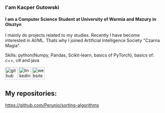 ### I'am Kacper Gutowski
#### I am a Computer Science Student at University of Warmia and Mazury in Olsztyn
I mainly do projects related to my studies. Recently I have become interested in AI/ML. Thats why I joined Artificial Intelligence Society "Czarna Magia".

Skills: python(Numpy, Pandas, Scikit-learn, basics of PyTorch), basics of: c++, c# and java


[<img src='https://cdn.jsdelivr.net/npm/simple-icons@3.0.1/icons/github.svg' alt='github' height='40'>](https://github.com/Perunio)  [<img src='https://cdn.jsdelivr.net/npm/simple-icons@3.0.1/icons/linkedin.svg' alt='linkedin' height='40'>](https://www.linkedin.com/in/kacper-gutowski-aa03062a4/)  [<img src='https://cdn.jsdelivr.net/npm/simple-icons@3.0.1/icons/icloud.svg' alt='website' height='40'>](https://www.linkedin.com/company/czarna-magia-student-artificial-inteligence-society/mycompany/)  

## My repositories:

https://github.com/Perunio/sorting-algorithms

